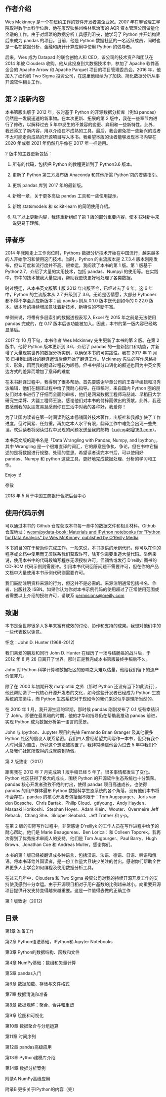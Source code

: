 ## 作者介绍

Wes Mckinney 是一个在纽约工作的软件开发者兼企业家。2007 年在麻省理工学院取得数学本科学位后，他在康涅狄格州格林尼治市的 AQR 资本管理公司做量化金融的工作。由于对烦琐的数据分析工具感到沮丧，他学习了 Python 并开始构建后来成为 pandas 的项目。目前，他是 Python 数据社区的一名活跃成员，同时也是一名在数据分析、金融和统计计算应用中使用 Python 的倡导者。

后来，Wes 成为 Datapad 的联合创始人和 CEO，该公司的技术资产和团队在 2014 年被 Cloudera 收购。他从此投身到大数据技术中，参加了 Apache 软件基金会的 Apache Arrow 和 Apache Parquet 项目的项目管理委员会。2016 年，他加入了细约的 Two Sigma 投资公司，在这里他继续为了加快、简化数据分析从事开源软件相关工作。

## 第 2 版新内容

本书第版出版于 2012 年，彼时基于 Python 的开源数据分析库（例如 pandas）仍然是一发展迅速的新事物。在本次更新、拓展的第 2 版中，我在一些章节内进行了修改，以解释过去 5 年中发生的不兼容的変更、弃用和一些新特性。此外，我还添加了新内容，用以介绍在不成熟的工具。最后，我会避免把一些新兴的或者不太可能走向成熟的开源项目写入本书。我希望本版的读者能够发现本书内容在 2020 年或者 2021 年仍然几乎像在 2017 年一样适用。

2 版中的主要更新包括：

1. 所有的代码，包括把 Python 的教程更新到了 Python3.6 版本。

2. 更新了 Python 第三方发布版 Anaconda 和其他所需 Python'包的安装指引。

3. 更新 pandas 库到 2017 年的最新版。

4. 新增一章，关于更多高级 pandas 工具和一些使用提示。

5. 新增 statsmodels 和 scikit-learn 的简明使用介绍。

6. 除了以上更新内容，我还重新组织了第 1 版的部分重要内容，使本书对新手来说更易于理解。

## 译者序

2014 年我刚走上工作岗位时，Pythons 数据分析技术开始在中国流行，越来越多的人开始学习和使用这门技术。当时，Python 的主流版本是 2.7.3.4 版本刚刚发布，但认可度和流行度并不高。很幸运，我阅读了本书的第 1 版。第 1 版基于 Python2.7，介绍了大量的实用技术，包括 pandas、Numpyi 的使用等。在实践中，书中的技术被我大量应用，帮助我更快更好地处理了各类数据。

时过境迁，从本书英文版第 1 版 2012 年出版至今，已经过去了 6 年。这 6 年中，Python 的主流版本从 2.7 升级到了 3.6。无论是否情愿，大部分 Pythoner 都不得不学会适应新版本；而 pandas 则从 0.1.0 版本送代到如今的 0.22.0 版本。版本号的持续増加意味着新技术、新特性的不断丰富。

举例来说，将帯有多层索引的数据透视表写入 Excel 在 2015 年之前是无法使用 pandas 完成的，在 0.17 版本后该功能被加入。因此，本书的第一版内容已经略显落后。

2017 年 10 月下旬，本书作者 Wes Mckinney 先生更新了本书的第 2 版。在第 2 版中，他将 Python 版本更新到 3.6，介绍了 pandas 的一些新接口和功能，并新增了大量现实世界的数据分析实例，以确保本书的可实践性。我在 2017 年 11 月 18 日接到出版社的翻译邀请后便开始了翻译工作。Mckinney 先生的写作风格朴实、形象，因而我的翻译过程较为顺畅，但书中部分口语化的叙述也因为中英文表达方式的差异而增加了意译的难度

在本书翻译过程中，我得到了很多帮助。首先要感谢华章公司的王春华编辑和冯秀泳编辑，他们在翻译过程中给了我耐心指导。在审稿时，来自国内 Python 圈的朋友们对本书进行了仔细而全面的审核，他们是网易数据工程师马喆诚、早稻田大学研究生梁垿、大疆工程师王波。感谢他们对本书的付梓而做出的贡献。此外，我还要感谢我的女朋友易慧感谢你在生活中对我的各种好，我爱你！

为了让国内读者在第一时间读到这本畅销国外技术著作，出版社和我都加快了工作进度，但时间紧、任务重，再加之本人水平有限，翻译工作中难免会出现一些失误。欢迎读者将阅读过程中发现的问题发送至我的邮箱（xujing46@163.com）。

本书英文版的副书名是「Data Wrangling with Pandas, Numpy, and Ipython」，其中 Wrangling 是一个很难直译的词汇，它的原意是争执、争论，但在书中它描述的是将数据进行规整、处理的意思。希望读者读完本书后，可以使用好 pandas、Numpy 和 python 这些工具，更好地完成数据处理、分析的学习和工作。

Enjoy it!

徐敬

2018 年 5 月于中国工商银行合肥后台中心

## 使用代码示例

可以通过本书的 Github 仓库获取本书每一章中的数据文件和相关材料。Github 仓库地址：[wesm/pydata-book: Materials and IPython notebooks for "Python for Data Analysis" by Wes McKinney, published by O'Reilly Media](https://github.com/wesm/pydata-book)

本书的目的在于帮助你完成工作。一般来说，本书提供的示例代码，你可以在你的程序或文档中使用而无须联系我们获取许可，除非你需要重造大量代码。举例来说，使用本书中的代码段编写程序无须授权许可，但销售或发行 D'reillyi 图书的 CD-ROM 代码示例则需要许。引用本书代码回答问题不需要许可，但在你的产品文档中大量使用本书示例代码则需要许可。

我们鼓励注明资料来源的行为，但这并不是必需的。来源注明通常包括书名、作者、出版社及 ISBN。如果你认为你对本书示例代码的使用超过了正常使用范围或者需要以上介绍的授权许可，请联系 permisions@oreilly.com

## 致谢

本书是全世界很多人多年来富有成效的讨论、协作和支持的成果。我想对他们中的一些代表致以谢意。

怀念：John D. Hunter (1968-2012)

我们亲爱的朋友和同行 John D. Hunter 在经历了一场与结肠癌的战斗后，于 2012 年 8 月 28 日离开了世界。那时正是我完成本书第版最终手稿后不久。

John 对 Python 科学计算和数据社区的影响之大难以估量，他给我们留下的遗产价值非凡。

除了在 2000 年初期开发 matplotlib 之外（那时 Python 还没有当下如此流行），他还帮助造了一代核心开源开发者的文化，如今这些开发者已经成为 Python 生态系统的顶梁柱，而 Python 生态系统对于现如今的我们来说似乎是理所当然的。

在 2010 年 1 月，我开源生涯的早期，那时候 pandas 刚刚发布了 0.1 版有幸结识了 John。即便在最黑暗的时期，他的才华和指导仍在帮助我推动 pandas 前进，实现 Python 成为数据分析第一语言的愿景。

John 与 Ipython、Jupyter 项目的先锋 Fernando Brian Granger 及其他很多 Python 社区的倡议人联系紧密。我们四人曾经希望共同写作一本书，但只有我个人时间最为自由，所以这个想法被搁置了。我非常确信他会为过去 5 年中我们个人及我们社区所取得的成就感到骄傲。

第 2 版致谢（2017)

距离我在 2012 年 7 月完成第 1 版手稿已经 5 年了。很多事情都发生了变化。Python 社区获得了极大的成长，围绕 Python 的开源软件生态系统也十分繁荣。pandas 核心开发者孜孜不倦的付出，使得 pandas 项目高速成长，也使得 pandas 的用户群体遍布 Python 数据科学生态系统的各个角落，没有他们本书将不会存在。pandas 的核心开发者包括但不限于：Tom Augspurger、Joris van den Bossche、Chris Bartak、Philip Cloud、gtfyoung、Andy Hayden、Masaaki Horikoshi、Stephan Hoyer、Adam Klein、Wouter、Overmeire Jeff Reback、Chang She、Skipper Seabold、Jeff Tratner 和 y-p。

在第 2 版的实际写作过程中，非常感谢 D'reillyk 的工作人员在写作进程中给予的耐心帮助。他们是 Marie Beaugureau、Ben Lorica：和 Colleen Toporek。我再次得到了优秀技术审阅人的支持，他们是 Tom Augpurger、Paul Barry、Hugh Brown、Jonathan Coe 和 Andreas Muller。感谢你们。

本书的第 1 版已经被翻译成多种语言，包括汉语、法语、德语、日语、韩语和俄语。将本书译给外国读者，是一份工作量大且缺少关注的付出。感谢你们帮助全世界更多人士学会如何编程及使用数据分析工具。

在过去几年中，Cloudera 和 Two Sigma 投资公司对我的持续开源开发工作的支持使我感到十分幸运。由于开源项目相对于用户基数的比例越来越小，向重要开源项目提供开发支持变得越来越重要。这是一件值得去做的正确工作

第 1 版致谢（2012)

## 目录

第1章 准备工作

第2章 Python语法基础，IPython和Jupyter Notebooks

第3章 Python的数据结构、函数和文件

第4章 NumPy基础：数组和矢量计算

第5章 pandas入门

第6章 数据加载、存储与文件格式

第7章 数据清洗和准备

第8章 数据规整：聚合、合并和重塑

第9章 绘图和可视化

第10章 数据聚合与分组运算

第11章 时间序列

第12章 pandas高级应用

第13章 Python建模库介绍

第14章 数据分析案例

附录A NumPy高级应用

附录B 更多关于IPython的内容（完）